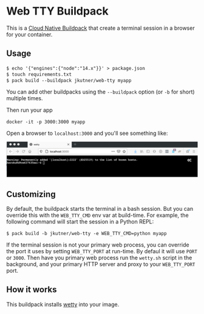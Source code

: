 # Web TTY Buildpack

This is a [Cloud Native Buildpack](https://buildpacks.io) that create a terminal session in a browser for your container.

## Usage

```
$ echo '{"engines":{"node":"14.x"}}' > package.json
$ touch requirements.txt
$ pack build --buildpack jkutner/web-tty myapp
```

You can add other buildpacks using the `--buildpack` option (or `-b` for short) multiple times.

Then run your app

```
docker -it -p 3000:3000 myapp
```

Open a browser to `localhost:3000` and you'll see something like:

![Example](./assets/web-tty.png)

## Customizing

By default, the buildpack starts the terminal in a bash session. But you can override this with the `WEB_TTY_CMD` env var at build-time. For example, the following command will start the session in a Python REPL:

```
$ pack build -b jkutner/web-tty -e WEB_TTY_CMD=python myapp
```

If the terminal session is not your primary web process, you can override the port it uses by setting `WEB_TTY_PORT` at run-time. By defaul it will use `PORT` or `3000`. Then have you primary web process run the `wetty.sh` script in the background, and your primary HTTP server and proxy to your `WEB_TTY_PORT` port.

## How it works

This buildpack installs [wetty](https://github.com/butlerx/wetty) into your image.

